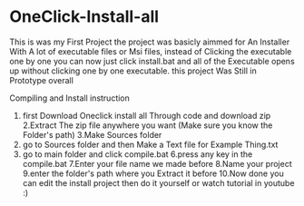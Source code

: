 # OneClick-Install-all
This is was my First Project the project was basicly aimmed for An Installer With A lot of executable files or Msi files, instead of Clicking the executable one by one you can now just click install.bat and all of the Executable opens up without clicking one by one executable.
this project Was Still in Prototype overall

Compiling and Install instruction
1. first Download Oneclick install all Through code and download zip
2.Extract The zip file anywhere you want (Make sure you know the Folder's path)
3.Make Sources folder
4. go to Sources folder and then Make a Text file for Example Thing.txt
5. go to main folder and click compile.bat
6.press any key in the compile.bat
7.Enter your file name we made before
8.Name your project
9.enter the folder's path where you Extract it before
10.Now done you can edit the install project then do it yourself or watch tutorial in youtube :)
